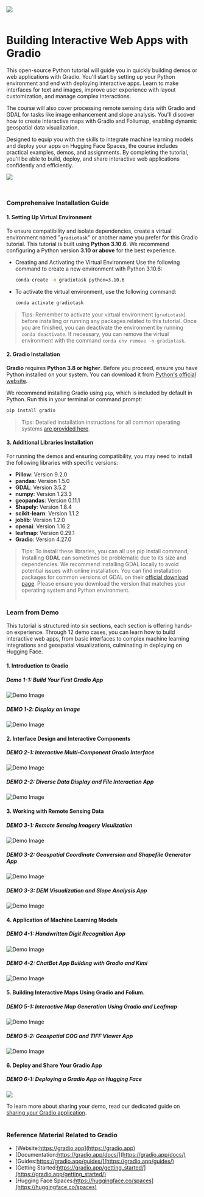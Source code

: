 <img src="https://dunazo.oss-cn-beijing.aliyuncs.com/blog/Gradio_main.png"/>
<br><br>


# Building Interactive Web Apps with Gradio

This open-source Python tutorial will guide you in quickly building demos or web applications with Gradio. You'll start by setting up your Python environment and end with deploying interactive apps. Learn to make interfaces for text and images, improve user experience with layout customization, and manage complex interactions.

The course will also cover processing remote sensing data with Gradio and GDAL for tasks like image enhancement and slope analysis. You'll discover how to create interactive maps with Gradio and Foliumap, enabling dynamic geospatial data visualization.

Designed to equip you with the skills to integrate machine learning models and deploy your apps on Hugging Face Spaces, the course includes practical examples, demos, and assignments. By completing the tutorial, you'll be able to build, deploy, and share interactive web applications confidently and efficiently.


<img src="https://huggingface.co/datasets/huggingface/documentation-images/resolve/main/gradio-guides/lcm-screenshot-3.gif" style="padding-bottom: 10px"><br><br>

### Comprehensive Installation Guide
#### 1. Setting Up Virtual Environment
To ensure compatibility and isolate dependencies, create a virtual environment named "`gradiotask`" or another name you prefer for this Gradio tutorial. This tutorial is built using **Python 3.10.6**. We recommend configuring a Python version **3.10 or above** for the best experience.

- Creating and Activating the Virtual Environment
 Use the following command to create a new environment with Python 3.10.6:
   ```bash
   conda create -n gradiotask python=3.10.6
   ```         
- To activate the virtual environment, use the following command:
    ```bash
    conda activate gradiotask
    ```
> Tips:
 > Remember to activate your virtual environment (`gradiotask`) before installing or running any packages related to this tutorial. Once you are finished, you can deactivate the environment by running `conda deactivate`. If necessary, you can remove the virtual environment with the command `conda env remove -n gradiotask`.

#### 2. Gradio Installation 
**Gradio** requires **Python 3.8 or higher**. Before you proceed, ensure you have Python installed on your system. You can download it from [Python's official website](https://www.python.org/downloads/).

We recommend installing Gradio using `pip`, which is included by default in Python. Run this in your terminal or command prompt:

```bash
pip install gradio
```
> Tips: 
 >Detailed installation instructions for all common operating systems <a href="https://www.gradio.app/main/guides/installing-gradio-in-a-virtual-environment">are provided here</a>. 

#### 3. Additional Libraries Installation

For running the demos and ensuring compatibility, you may need to install the following libraries with specific versions:

- **Pillow**: Version 9.2.0
- **pandas**: Version 1.5.0
- **GDAL**: Version 3.5.2
- **numpy**: Version 1.23.3
- **geopandas**: Version 0.11.1
- **Shapely**: Version 1.8.4
- **scikit-learn**: Version 1.1.2
- **joblib**: Version 1.2.0
- **openai**: Version 1.16.2
- **leafmap**: Version 0.29.1
- **Gradio**: Version 4.27.0

> Tips: To install these libraries, you can all use pip install command, 
Installing **GDAL** can sometimes be problematic due to its size and dependencies. We recommend installing GDAL locally to avoid potential issues with online installation. You can find installation packages for common versions of GDAL on their [official download page](https://gdal.org/download.html). Please ensure you download the version that matches your operating system and Python environment. <br><br>


### Learn from Demo

This tutorial is structured into six sections, each section is offering hands-on experience. Through 12 demo cases, you can learn how to build interactive web apps, from basic interfaces to complex machine learning integrations and geospatial visualizations, culminating in deploying on Hugging Face.

#### 1. Introduction to Gradio
##### Demo 1-1: Build Your First Gradio App

<img src="https://dunazo.oss-cn-beijing.aliyuncs.com/blog/demo1-1.gif" alt="Demo Image" class="center-image"/>

##### DEMO 1-2: Display an Image

<img src="https://dunazo.oss-cn-beijing.aliyuncs.com/blog/demo1-2.gif" alt="Demo Image" class="center-image"/>

#### 2. Interface Design and Interactive Components
##### DEMO 2-1: Interactive Multi-Component Gradio Interface

<img src="https://dunazo.oss-cn-beijing.aliyuncs.com/blog/demo2-1.gif" alt="Demo Image" class="center-image"/>

##### DEMO 2-2: Diverse Data Display and File Interaction App

<img src="https://dunazo.oss-cn-beijing.aliyuncs.com/blog/demo2-2.gif" alt="Demo Image" class="center-image"/>

#### 3. Working with Remote Sensing Data
##### DEMO 3-1: Remote Sensing Imagery Visulization

<img src="https://dunazo.oss-cn-beijing.aliyuncs.com/blog/demo3-1.gif" alt="Demo Image" class="center-image"/>

##### DEMO 3-2: Geospatial Coordinate Conversion and Shapefile Generator App

<img src="https://dunazo.oss-cn-beijing.aliyuncs.com/blog/demo3-2.gif" alt="Demo Image" class="center-image"/>

##### DEMO 3-3: DEM Visualization and Slope Analysis App

<img src="https://dunazo.oss-cn-beijing.aliyuncs.com/blog/demo3-3.gif" alt="Demo Image" class="center-image"/>

#### 4. Application of Machine Learning Models
##### DEMO 4-1: Handwritten Digit Recognition App

<img src="https://dunazo.oss-cn-beijing.aliyuncs.com/blog/demo4-1.gif" alt="Demo Image" class="center-image"/>

##### DEMO 4-2: ChatBot App Building with Gradio and Kimi

<img src="https://dunazo.oss-cn-beijing.aliyuncs.com/blog/demo4-2.gif" alt="Demo Image" class="center-image"/>

#### 5. Building Interactive Maps Using Gradio and Folium.
##### DEMO 5-1: Interactive Map Generation Using Gradio and Leafmap

<img src="https://dunazo.oss-cn-beijing.aliyuncs.com/blog/demo5-1.gif" alt="Demo Image" class="center-image"/>

##### DEMO 5-2: Geospatial COG and TIFF Viewer App

<img src="https://dunazo.oss-cn-beijing.aliyuncs.com/blog/demo5-2.gif" alt="Demo Image" class="center-image"/>

#### 6. Deploy and Share Your Gradio App
##### DEMO 6-1: Deploying a Gradio App on Hugging Face 

<img src="https://dunazo.oss-cn-beijing.aliyuncs.com/blog/build)web_app_in_HF.gif"/>

To learn more about sharing your demo, read our dedicated guide on [sharing your Gradio application](https://www.gradio.app/guides/sharing-your-app).<br><br>


### Reference Material Related to Gradio

- [Website:https://gradio.app](https://gradio.app)
- [Documentation:https://gradio.app/docs/](https://gradio.app/docs/)
- [Guides:https://gradio.app/guides/](https://gradio.app/guides/)
- [Getting Started:https://gradio.app/getting_started/](https://gradio.app/getting_started/)
- [Hugging Face Spaces:https://huggingface.co/spaces](https://huggingface.co/spaces)


